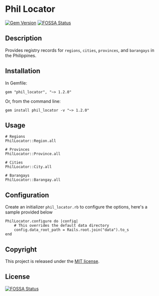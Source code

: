 # Phil Locator

[![Gem Version](https://badge.fury.io/rb/phil_locator.svg)](https://badge.fury.io/rb/phil_locator)
[![FOSSA Status](https://app.fossa.com/api/projects/git%2Bgithub.com%2FtenshiAMD%2Fphil_locator.svg?type=shield)](https://app.fossa.com/projects/git%2Bgithub.com%2FtenshiAMD%2Fphil_locator?ref=badge_shield)

## Description
Provides registry records for `regions`, `cities`, `provinces`, and `barangays` in the Philippines.

## Installation

In Gemfile:
```
gem "phil_locator", "~> 1.2.0"
```

Or, from the command line:
```
gem install phil_locator -v "~> 1.2.0"
```
    
## Usage

```
# Regions
PhilLocator::Region.all

# Provinces
PhilLocator::Province.all

# Cities
PhilLocator::City.all

# Barangays
PhilLocator::Barangay.all
```

## Configuration

Create an initializer `phil_locator.rb` to configure the options, here's a sample provided below

```
PhilLocator.configure do |config|
    # This overrides the default data directory
    config.data_root_path = Rails.root.join("data").to_s
end
```

## Copyright

This project is released under the [MIT license](/LICENSE).


## License
[![FOSSA Status](https://app.fossa.com/api/projects/git%2Bgithub.com%2FtenshiAMD%2Fphil_locator.svg?type=large)](https://app.fossa.com/projects/git%2Bgithub.com%2FtenshiAMD%2Fphil_locator?ref=badge_large)
